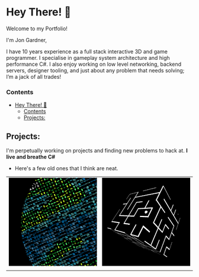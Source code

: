 # Hey There! 👋

Welcome to my Portfolio!
 
I'm Jon Gardner,

I have 10 years experience as a full stack interactive 3D and game programmer. I specialise in gameplay system architecture and high performance C#. I also enjoy working on low level networking, backend servers, designer tooling, and just about any problem that needs solving; I’m a jack of all trades!

### Contents
- [Hey There! 👋](#hey-there-)
    - [Contents](#contents)
  - [Projects:](#projects)

## Projects:

I'm perpetually working on projects and finding new problems to hack at. **I live and breathe C#**

- Here's a few old ones that I think are neat.

|  |  |
| --- | --- |
| [<img src="./img/index/planet.png" width="250"/>](image.png) | [<img src="./img/index/cubemaze.png" width="250"/>](image.png)   |
| | |



<!--
**Jonathan-Gardner/Jonathan-Gardner** is a ✨ _special_ ✨ repository because its `README.md` (this file) appears on your GitHub profile.

Here are some ideas to get you started:

- 🔭 I’m currently working on ...
- 🌱 I’m currently learning ...
- 👯 I’m looking to collaborate on ...
- 🤔 I’m looking for help with ...
- 💬 Ask me about ...
- 📫 How to reach me: ...
- 😄 Pronouns: ...
- ⚡ Fun fact: ...
-->
